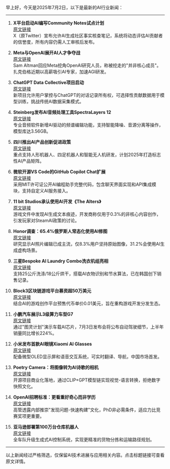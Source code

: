 早上好，今天是2025年7月2日，以下是最新的AI行业新闻：

---

1. **X平台启动AI编写Community Notes试点计划**  
[原文链接](https://www.hwupgrade.it/news/web/rivoluzione-su-x-community-notes-scritte-dall-ia-ecco-cosa-cambia-per-gli-utenti_140545.html)  
X（原Twitter）宣布允许AI生成社区事实核查笔记，系统将动态评估AI贡献者的信誉度，所有内容仍需人工审核后发布。

2. **Meta与OpenAI展开AI人才争夺战**  
[原文链接](https://fortune.com/2025/07/02/sam-altman-meta-openai-ai-talent-recruitment-drive-mark-zuckerberg-no-top-people/)  
Sam Altman回应Meta挖角OpenAI研究人员，称被挖走的"并非核心成员"。扎克伯格近期以高薪吸引AI专家，加速AGI研发。

3. **ChatGPT Data Collective项目启动**  
[原文链接](https://siliconangle.com/2025/07/02/chatgpt-data-collective-launches-give-users-control-ai-chat-histories/)  
新项目允许用户掌控与ChatGPT的对话记录所有权，可选择性贡献数据用于模型训练，挑战传统AI数据采集模式。

4. **Steinberg发布AI音频处理工具SpectraLayers 12**  
[原文链接](https://audioz.download/software/win/279775-download_steinberg-spectralayers-12-v1200-r2r.html)  
专业音频软件新增AI驱动的频谱编辑功能，支持智能降噪、音源分离等操作，模型库达3.56GB。

5. **四川推出AI产品创新促进政策**  
[原文链接](https://tw.stock.yahoo.com/news/%E5%9B%9B%E5%B7%9D-%E6%8E%A8%E6%96%B0%E6%94%BF%E4%BF%83%E6%B6%88%E8%B2%BB-%E5%8A%A0%E9%80%9Fai%E7%94%A2%E5%93%81%E5%89%B5%E6%96%B0-180530626.html)  
重点支持人形机器人、四足机器人和智能无人机研发，计划2025年打造标志性AI产品矩阵。

6. **微软开源VS Code的GitHub Copilot Chat扩展**  
[原文链接](https://dou.ua/forums/topic/54526/)  
采用MIT许可证公开AI编程助手完整代码，包含聊天界面实现和API集成模块，支持自定义AI服务接入。

7. **11 bit Studios承认使用AI开发《The Alters》**  
[原文链接](https://itc.ua/news/razrabotchyky-the-alters-spalylys-chto-yspolzuyut-yy-v-ygre-nashly-otvety-chatbota/)  
游戏文件中发现AI生成文本痕迹，开发商称仅用于0.3%的非核心内容创作，引发玩家对SteamAI政策的讨论。

8. **Honor调查：65.4%俄罗斯人常态化使用AI修图**  
[原文链接](https://www.cnews.ru/news/line/2025-07-02_issledovanie_honor_redaktirovanie)  
研究显示AI照片编辑已成主流，仅8.3%用户坚持原始图像，31.2%会使用AI生成虚构场景。

9. **三星Bespoke AI Laundry Combo洗衣机组亮相**  
[原文链接](https://www.hdblog.it/samsung/articoli/n623905/lavasciuga-bespoke-ai-laundry-combo-dettagli/)  
支持25公斤洗涤/18公斤烘干，搭载AI衣物识别和节水算法，已在韩国创下销售记录。

10. **Block3区块链游戏平台募资超50万美元**  
[原文链接](https://coinjournal.net/news/new-ai-crypto-block3s-presale-raises-500k-prices-to-jump-soon/)  
结合AI的游戏创作平台预售代币单价0.01美元，旨在重构游戏开发分发生态。

11. **小鹏汽车展示L3级算力车型G7**  
[原文链接](https://www.ithome.com/0/865/326.htm)  
通过"图灵计划"演示车载AI芯片，7月3日发布会将公布自动驾驶细节，上半年销量同比增长224%。

12. **小米发布首款AI眼镜Xiaomi AI Glasses**  
[原文链接](https://www.mojandroid.sk/xiaomi-smart-okuliare-2/)  
配备微型OLED显示屏和语音交互系统，可实时翻译、导航，中国市场首发。

13. **Poetry Camera：将图像转为AI诗歌的相机**  
[原文链接](https://www.fotografidigitali.it/news/poetry-camera-tu-scatti-lei-non-fa-una-foto-ma-compone-una-poesia-con-l-ia_140553.html)  
开源项目商业化落地，通过CLIP+GPT模型链实现视觉-语言转换，拒绝数字快照文化。

14. **OpenAI招聘标准：更看重好奇心而非学历**  
[原文链接](https://www.businessinsider.com/want-work-at-openai-curiosity-grit-matter-more-than-phd-2025-7)  
高管透露内部推崇"发现问题-快速构建"文化，PhD非必需条件，适应力比竞赛奖项更重要。

15. **亚马逊部署第100万台仓库机器人**  
[原文链接](https://www.cnbc.com/2025/07/02/amazon-deploys-its-1-millionth-robot-in-a-sign-of-more-job-automation.html)  
全车队升级生成式AI控制系统，实现更精准的货物分拣和运输路径规划。

---

以上新闻经过严格筛选，仅保留AI技术进展与应用相关内容。点击标题链接可查看原文详情。